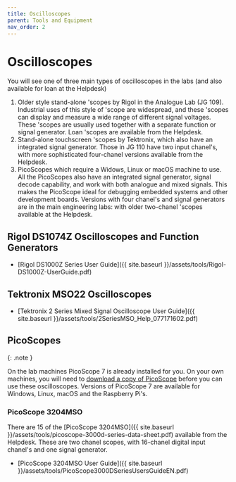 ```yaml
---
title: Oscilloscopes
parent: Tools and Equipment
nav_order: 2
---
```


# Oscilloscopes 

You will see one of three main types of oscilloscopes in the labs (and also available for loan at the Helpdesk)

1. Older style stand-alone 'scopes by Rigol in the Analogue Lab (JG 109). Industrial uses of this style of 'scope are widespread, and these 'scopes can display and measure a wide range of different signal voltages. These 'scopes are usually used together with a separate function or signal generator. Loan 'scopes are available from the Helpdesk.
2. Stand-alone touchscreen 'scopes by Tektronix, which also have an integrated signal generator. Those in JG 110 have two input chanel's, with more sophisticated four-chanel versions available from the Helpdesk.
3. PicoScopes which require a Widows, Linux or macOS machine to use. All the PicoScopes also have an integrated signal generator, signal decode capability, and work with both analogue and mixed signals. This makes the PicoScope ideal for debugging embedded systems and other development boards. Versions with four chanel's and signal generators are in the main engineering labs: with older two-chanel 'scopes available at the Helpdesk.

## Rigol DS1074Z Oscilloscopes and Function Generators

* [Rigol DS1000Z Series User Guide]({{ site.baseurl }}/assets/tools/Rigol-DS1000Z-UserGuide.pdf)

## Tektronix MSO22 Oscilloscopes

* [Tektronix 2 Series Mixed Signal Oscilloscope User Guide]({{ site.baseurl }}/assets/tools/2SeriesMSO_Help_077171602.pdf)

## PicoScopes

{: .note }

On the lab machines PicoScope 7 is already installed for you. On your own machines, you will need to [download a copy of PicoScope](https://www.picotech.com/downloads) before you can use these oscilloscopes. Versions of PicoScope 7 are available for Windows, Linux, macOS and the Raspberry Pi's. 

### PicoScope 3204MSO

There are 15 of the [PicoScope 3204MSO]({{ site.baseurl }}/assets/tools/picoscope-3000d-series-data-sheet.pdf) available from the Helpdesk. These are two chanel scopes, with 16-chanel digital input chanel's and one signal generator. 

* [PicoScope 3204MSO User Guide]({{ site.baseurl }}/assets/tools/PicoScope3000DSeriesUsersGuideEN.pdf) 
